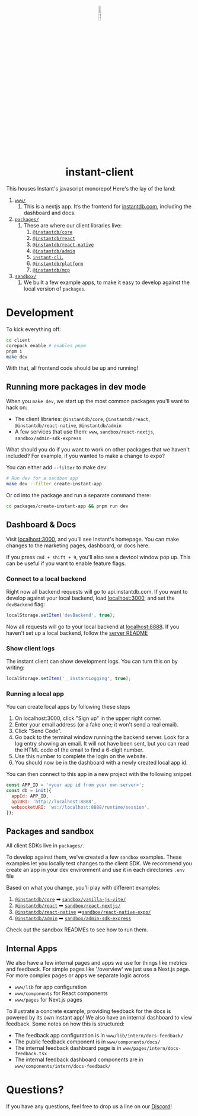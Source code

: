 <p align="center">
  <a href="#">
    <img alt="Shows the Instant logo" src="https://instantdb.com/img/icon/android-chrome-512x512.png" width="10%">
  </a>
  <h1 align="center">instant-client</h1>
</p>

This houses Instant's javascript monorepo! Here's the lay of the land:

1. [`www/`](./www/)
   1. This is a nextjs app. It’s the frontend for [instantdb.com](https://instantdb.com), including the dashboard and docs.
2. [`packages/`](./packages/)
   1. These are where our client libraries live:
      1. [`@instantdb/core`](./packages/core)
      2. [`@instantdb/react`](./packages/react/)
      3. [`@instantdb/react-native`](./packages/react-native)
      4. [`@instantdb/admin`](./packages/admin)
      5. [`instant-cli`.](./packages/cli/)
      6. [`@instantdb/platform`](./packages/platform)
      7. [`@instantdb/mcp`](./packages/mcp)
3. [`sandbox/`](./sandbox/)
   1. We built a few example apps, to make it easy to develop against the local version of `packages`.

# Development

To kick everything off:

```bash
cd client
corepack enable # enables pnpm
pnpm i
make dev
```

With that, all frontend code should be up and running!

## Running more packages in dev mode

When you `make dev`, we start up the most common packages you'll want to hack on:

- The client libraries: `@instantdb/core`, `@instantdb/react`, `@instantdb/react-native`, `@instantdb/admin`
- A few services that use them: `www`, `sandbox/react-nextjs`, `sandbox/admin-sdk-express`

What should you do if you want to work on other packages that we haven't included? For example, if you wanted to make a change to expo?

You can either add `--filter` to make dev:

```bash
# Run dev for a sandbox app
make dev --filter create-instant-app
```

Or cd into the package and run a separate command there:

```bash
cd packages/create-instant-app && pnpm run dev
```

## Dashboard & Docs

Visit [localhost:3000](http://localhost:3000), and you'll see Instant's homepage. You can make changes to the marketing pages, dashboard, or docs here.

If you press `cmd + shift + 9`, you'll also see a devtool window pop up. This can be useful if you want to enable feature flags.

### Connect to a local backend

Right now all backend requests will go to api.instantdb.com. If you want to develop against your local backend, load [localhost:3000](http://localhost:3000), and set the `devBackend` flag:

```javascript
localStorage.setItem('devBackend', true);
```

Now all requests will go to your local backend at [localhost:8888](http://localhost:8888). If you haven't set up a local backend, follow the [server README](../server/README.md)

### Show client logs

The instant client can show development logs. You can turn this on by writing:

```javascript
localStorage.setItem('__instantLogging', true);
```

### Running a local app

You can create local apps by following these steps

1. On localhost:3000, click "Sign up" in the upper right corner.
2. Enter your email address (or a fake one; it won't send a real email).
3. Click "Send Code".
4. Go back to the terminal window running the backend server. Look for a log entry showing an email. It will not have been sent, but you can read the HTML code of the email to find a 6-digit number.
5. Use this number to complete the login on the website.
6. You should now be in the dashboard with a newly created local app id.

You can then connect to this app in a new project with the following snippet

```javascript
const APP_ID = '<your app id from your own server>';
const db = init({
  appId: APP_ID,
  apiURI: 'http://localhost:8888',
  websocketURI: 'ws://localhost:8888/runtime/session',
});
```

## Packages and sandbox

All client SDKs live in `packages/`.

To develop against them, we've created a few `sandbox` examples. These examples let you locally test changes to the client SDK. We recommend you create an app in your dev environment and use it in each directories `.env` file

Based on what you change, you'll play with different examples:

1. [`@instantdb/core`](./packages/core) ➡ [`sandbox/vanilla-js-vite/`](./sandbox/vanilla-js-vite/)
2. [`@instantdb/react`](./packages/react/) ➡ [`sandbox/react-nextjs/`](./sandbox/react-nextjs/)
3. [`@instantdb/react-native`](./packages/react-native) ➡[`sandbox/react-native-expo/`](./sandbox/react-native-expo/)
4. [`@instantdb/admin`](./packages/admin) ➡ [`sandbox/admin-sdk-express`](./sandbox/admin-sdk-express/)

Check out the sandbox READMEs to see how to run them.

## Internal Apps

We also have a few internal pages and apps we use for things like metrics and
feedback. For simple pages like '/overview' we just use a Next.js page. For more
complex pages or apps we separate logic across

- `www/lib` for app configuration
- `www/components` for React components
- `www/pages` for Next.js pages

To illustrate a concrete example, providing feedback for the docs is powered by its own Instant
app! We also have an internal dashboard to view feedback. Some notes on how this
is structured:

- The feedback app configuration is in `www/lib/intern/docs-feedback/`
- The public feedback component is in `www/components/docs/`
- The internal feedback dashboard page is in `www/pages/intern/docs-feedback.tsx`
- The internal feedback dashboard components are in `www/components/intern/docs-feedback/`

# Questions?

If you have any questions, feel free to drop us a line on our [Discord](https://discord.com/invite/VU53p7uQcE)!
